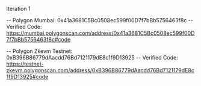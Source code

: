 Iteration 1

-- Polygon Mumbai: 0x41a3681C5Bc0508ec599f00D7f7bBb5756463f8c
-- Verified Code: https://mumbai.polygonscan.com/address/0x41a3681C5Bc0508ec599f00D7f7bBb5756463f8c#code

-- Polygon Zkevm Testnet: 0xB396B86779dAacdd76Bd7121179dE8c1f9D13925
-- Verified Code: https://testnet-zkevm.polygonscan.com/address/0xB396B86779dAacdd76Bd7121179dE8c1f9D13925#code

